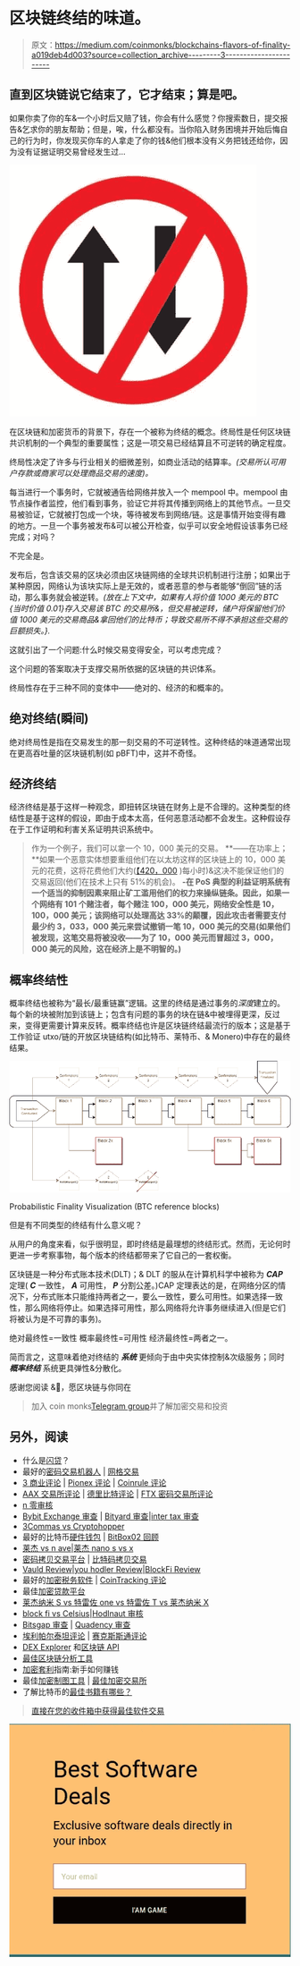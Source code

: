 # 区块链终结的味道。

> 原文：<https://medium.com/coinmonks/blockchains-flavors-of-finality-a019deb4d003?source=collection_archive---------3----------------------->

## 直到区块链说它结束了，它才结束；算是吧。

如果你卖了你的车&一个小时后又赔了钱，你会有什么感觉？你搜索数日，提交报告&乞求你的朋友帮助；但是，唉，什么都没有。当你陷入财务困境并开始后悔自己的行为时，你发现买你车的人拿走了你的钱&他们根本没有义务把钱还给你，因为没有证据证明交易曾经发生过…

![](img/4c1751b73ce0505ad253003134612ba7.png)

在区块链和加密货币的背景下，存在一个被称为终结的概念。终局性是任何区块链共识机制的一个典型的重要属性；这是一项交易已经结算且不可逆转的确定程度。

终局性决定了许多与行业相关的细微差别，如商业活动的结算率。*(交易所认可用户存款或商家可以处理商品交易的速度)。*

每当进行一个事务时，它就被通告给网络并放入一个 mempool 中。mempool 由节点操作者监控，他们看到事务，验证它并将其传播到网络上的其他节点。一旦交易被验证，它就被打包成一个块，等待被发布到网络/链。这是事情开始变得有趣的地方。一旦一个事务被发布&可以被公开检查，似乎可以安全地假设该事务已经完成；对吗？

不完全是。

发布后，包含该交易的区块必须由区块链网络的全球共识机制进行注册；如果出于某种原因，网络认为该块实际上是无效的，或者恶意的参与者能够“倒回”链的活动，那么事务就会被逆转。*(放在上下文中，如果有人将价值 1000 美元的 BTC {当时价值 0.01}存入交易该 BTC 的交易所&，但交易被逆转，储户将保留他们价值 1000 美元的交易商品&拿回他们的比特币；导致交易所不得不承担这些交易的巨额损失。}.*

这就引出了一个问题:什么时候交易变得安全，可以考虑完成？

这个问题的答案取决于支撑交易所依据的区块链的共识体系。

终局性存在于三种不同的变体中——绝对的、经济的和概率的。

## **绝对终结(瞬间)**

绝对终局性是指在交易发生的那一刻交易的不可逆转性。这种终结的味道通常出现在更高吞吐量的区块链机制(如 pBFT)中，这并不奇怪。

## 经济终结

经济终结是基于这样一种观念，即扭转区块链在财务上是不合理的。这种类型的终结性是基于这样的假设，即由于成本太高，任何恶意活动都不会发生。这种假设存在于工作证明和利害关系证明共识系统中。

> 作为一个例子，我们可以拿一个 10，000 美元的交易。
> **——在功率上；**如果一个恶意实体想要重组他们在以太坊这样的区块链上的 10，000 美元的花费，这将花费他们大约([【420，000](https://www.crypto51.app/) )每小时)&这决不能保证他们的交易返回(他们在技术上只有 51%的机会)。
> **-在 PoS 典型的利益证明系统有一个适当的抑制因素来阻止矿工滥用他们的权力来操纵链条。因此，如果一个网络有 101 个赌注者，每个赌注 100，000 美元，网络安全性是 10，100，000 美元；该网络可以处理高达 33%的颠覆，因此攻击者需要支付最少约 3，033，000 美元来尝试撤销一笔 10，000 美元的交易(如果他们被发现，这笔交易将被没收——为了 10，000 美元而冒超过 3，000，000 美元的风险，这在经济上是不明智的。)**

## 概率终结性

概率终结也被称为“最长/最重链赢”逻辑。这里的终结是通过事务的*深度*建立的。每个新的块被附加到该链上；包含有问题的事务的块在链&中被埋得更深，反过来，变得更需要计算来反转。概率终结也许是区块链终结最流行的版本；这是基于工作验证 utxo/链的开放区块链结构(如比特币、莱特币、& Monero)中存在的最终结果。

![](img/af69c53002f60fac833962ddb62b1394.png)

Probabilistic Finality Visualization (BTC reference blocks)

但是有不同类型的终结有什么意义呢？

从用户的角度来看，似乎很明显，即时终结是最理想的终结形式。然而，无论何时更进一步考察事物，每个版本的终结都带来了它自己的一套权衡。

区块链是一种分布式账本技术(DLT)；& DLT 的服从在计算机科学中被称为 ***CAP*** 定理( ***C*** 一致性， ***A*** 可用性， ***P*** 分割公差。)CAP 定理表达的是，在网络分区的情况下，分布式账本只能维持两者之一，要么一致性，要么可用性。如果选择一致性，那么网络将停止。如果选择可用性，那么网络将允许事务继续进入(但是它们将被认为是不可靠的事务)。

绝对最终性=一致性
概率最终性=可用性
经济最终性=两者之一。

简而言之，这意味着绝对终结的 ***系统*** 更倾向于由中央实体控制&次级服务；同时 ***概率终结*** 系统更具弹性&分散化。

感谢您阅读
&🥂，愿区块链与你同在

> 加入 coin monks[Telegram group](https://t.me/joinchat/EPmjKpNYwRMsBI4p)并了解加密交易和投资

## 另外，阅读

*   什么是[闪贷](https://blog.coincodecap.com/what-are-flash-loans-on-ethereum)？
*   最好的[密码交易机器人](/coinmonks/crypto-trading-bot-c2ffce8acb2a) | [网格交易](https://blog.coincodecap.com/grid-trading)
*   [3 商业评论](/coinmonks/3commas-review-an-excellent-crypto-trading-bot-2020-1313a58bec92) | [Pionex 评论](/coinmonks/pionex-review-exchange-with-crypto-trading-bot-1e459d0191ea) | [Coinrule 评论](https://blog.coincodecap.com/coinrule-review-a-perfect-trading-bot)
*   [AAX 交易所评论](/coinmonks/aax-exchange-review-2021-67c5ea09330c) | [德里比特评论](/coinmonks/deribit-review-options-fees-apis-and-testnet-2ca16c4bbdb2) | [FTX 密码交易所评论](/coinmonks/ftx-crypto-exchange-review-53664ac1198f)
*   [n 零审核](/coinmonks/ngrave-zero-review-c465cf8307fc)
*   [Bybit Exchange 审查](/coinmonks/bybit-exchange-review-dbd570019b71) | [Bityard 审查](https://blog.coincodecap.com/bityard-reivew)|[inter tax 审查](https://blog.coincodecap.com/interdax-review)
*   [3Commas vs Cryptohopper](/coinmonks/3commas-vs-pionex-vs-cryptohopper-best-crypto-bot-6a98d2baa203)
*   最好的比特币[硬件钱包](/coinmonks/the-best-cryptocurrency-hardware-wallets-of-2020-e28b1c124069?source=friends_link&sk=324dd9ff8556ab578d71e7ad7658ad7c) | [BitBox02 回顾](/coinmonks/bitbox02-review-your-swiss-bitcoin-hardware-wallet-c36c88fff29)
*   [莱杰 vs n ave](https://blog.coincodecap.com/ngrave-vs-ledger)|[莱杰 nano s vs x](https://blog.coincodecap.com/ledger-nano-s-vs-x)
*   [密码拷贝交易平台](/coinmonks/top-10-crypto-copy-trading-platforms-for-beginners-d0c37c7d698c) | [比特码拷贝交易](https://blog.coincodecap.com/bityard-copy-trading)
*   [Vauld Review](https://blog.coincodecap.com/vauld-review)|[you hodler Review](/coinmonks/youhodler-4-easy-ways-to-make-money-98969b9689f2)|[BlockFi Review](/coinmonks/blockfi-review-53096053c097)
*   最好的[加密税务软件](/coinmonks/best-crypto-tax-tool-for-my-money-72d4b430816b) | [CoinTracking 评论](/coinmonks/cointracking-review-a-reliable-cryptocurrency-tax-software-5114e3eb5737)
*   最佳[加密贷款平台](/coinmonks/top-5-crypto-lending-platforms-in-2020-that-you-need-to-know-a1b675cec3fa)
*   [莱杰纳米 S vs 特雷佐 one vs 特雷佐 T vs 莱杰纳米 X](https://blog.coincodecap.com/ledger-nano-s-vs-trezor-one-ledger-nano-x-trezor-t)
*   [block fi vs Celsius](/coinmonks/blockfi-vs-celsius-vs-hodlnaut-8a1cc8c26630)|[Hodlnaut 审核](https://blog.coincodecap.com/hodlnaut-review)
*   [Bitsgap 审查](/coinmonks/bitsgap-review-a-crypto-trading-bot-that-makes-easy-money-a5d88a336df2) | [Quadency 审查](/coinmonks/quadency-review-a-crypto-trading-automation-platform-3068eaa374e1)
*   [埃利帕尔泰坦评论](/coinmonks/ellipal-titan-review-85e9071dd029) | [赛克斯斯通评论](https://blog.coincodecap.com/secux-stone-hardware-wallet-review)
*   [DEX Explorer](https://explorer.bitquery.io/ethereum/dex) 和[区块链 API](https://explorer.bitquery.io/graphql)
*   [最佳区块链分析工具](https://bitquery.io/blog/best-blockchain-analysis-tools-and-software)
*   [加密套利](/coinmonks/crypto-arbitrage-guide-how-to-make-money-as-a-beginner-62bfe5c868f6)指南:新手如何赚钱
*   最佳[加密制图工具](/coinmonks/what-are-the-best-charting-platforms-for-cryptocurrency-trading-85aade584d80) | [最佳加密交易所](https://blog.coincodecap.com/crypto-exchange)
*   了解比特币的[最佳书籍有哪些？](/coinmonks/what-are-the-best-books-to-learn-bitcoin-409aeb9aff4b)

> [直接在您的收件箱中获得最佳软件交易](/coinmonks/newsletters/coinmonks)

[![](img/160ce73bd06d46c2250251e7d5969f9d.png)](https://medium.com/coinmonks/newsletters/coinmonks)